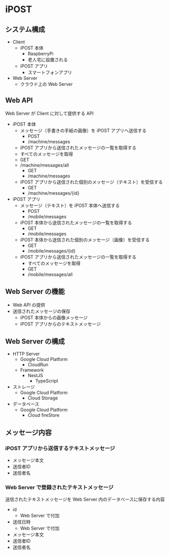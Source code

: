 # iPOST

## システム構成

- Client
  - iPOST 本体
    - RaspberryPi
    - 老人宅に設置される
  - iPOST アプリ
    - スマートフォンアプリ
- Web Server
  - クラウド上の Web Server

## Web API

Web Server が Client に対して提供する API

- iPOST 本体
  - メッセージ（手書きの手紙の画像）を iPOST アプリへ送信する
    - POST
    - /machine/messages
  - iPOST アプリから送信されたメッセージの一覧を取得する
  - すべてのメッセージを取得
  - GET
  - /machine/messages/all
    - GET
    - /machine/messages
  - iPOST アプリから送信された個別のメッセージ（テキスト）を受信する
    - GET
    - /machine/messages/{id}
- iPOST アプリ
  - メッセージ（テキスト）を iPOST 本体へ送信する
    - POST
    - /mobile/messages
  - iPOST 本体から送信されたメッセージの一覧を取得する
    - GET
    - /mobile/messages
  - iPOST 本体から送信された個別のメッセージ（画像）を受信する
    - GET
    - /mobile/messages/{id}
  - iPOST アプリから送信されたメッセージの一覧を取得する
    - すべてのメッセージを取得
    - GET
    - /mobile/messages/all

## Web Server の機能

- Web API の提供
- 送信されたメッセージの保存
  - iPOST 本体からの画像メッセージ
  - iPOST アプリからのテキストメッセージ

## Web Server の構成

- HTTP Server
  - Google Cloud Platform
    - CloudRun
  - Framework
    - NestJS
      - TypeScript
- ストレージ
  - Google Cloud Platform
    - Cloud Storage
- データベース
  - Google Cloud Platform
    - Cloud fireStore

## メッセージ内容

### iPOST アプリから送信するテキストメッセージ

- メッセージ本文
- 送信者ID
- 送信者名

### Web Server で登録されたテキストメッセージ

送信されたテキストメッセージを Web Server 内のデータベースに保存する内容

- id
  - Web Server で付加
- 送信日時
  - Web Server で付加
- メッセージ本文
- 送信者ID
- 送信者名
